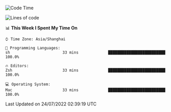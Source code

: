 <!--START_SECTION:waka-->
![Code Time](http://img.shields.io/badge/Code%20Time-747%20hrs%2053%20mins-blue)

![Lines of code](https://img.shields.io/badge/From%20Hello%20World%20I%27ve%20Written-22%20Thousand%20lines%20of%20code-blue)

📊 **This Week I Spent My Time On** 

```text
⌚︎ Time Zone: Asia/Shanghai

💬 Programming Languages: 
sh                       33 mins             █████████████████████████   100.0%

🔥 Editors: 
Zsh                      33 mins             █████████████████████████   100.0%

💻 Operating System: 
Mac                      33 mins             █████████████████████████   100.0%

```


 Last Updated on 24/07/2022 02:39:19 UTC
<!--END_SECTION:waka-->
